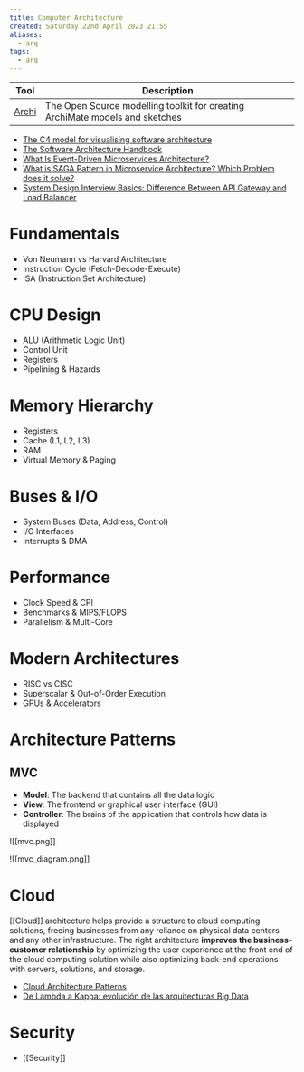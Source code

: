 ```yaml
---
title: Computer Architecture
created: Saturday 22nd April 2023 21:55
aliases:
  - arq
tags:
  - arq
---
```


| Tool                                    | Description                                                                  |
| --------------------------------------- | ---------------------------------------------------------------------------- |
| [Archi](https://www.archimatetool.com/) | The Open Source modelling toolkit for creating ArchiMate models and sketches |

- [The C4 model for visualising software architecture](https://c4model.com/)
- [The Software Architecture Handbook](https://www.freecodecamp.org/news/an-introduction-to-software-architecture-patterns/)
- [What Is Event-Driven Microservices Architecture?](https://medium.com/fintechexplained/what-is-event-driven-microservices-architecture-278d9e5adf8a)
- [What is SAGA Pattern in Microservice Architecture? Which Problem does it solve?](https://medium.com/javarevisited/what-is-saga-pattern-in-microservice-architecture-which-problem-does-it-solve-de45d7d01d2b)
- [System Design Interview Basics: Difference Between API Gateway and Load Balancer](https://levelup.gitconnected.com/system-design-interview-basics-difference-between-api-gateway-and-load-balancer-60260b568121)

# Fundamentals
- Von Neumann vs Harvard Architecture
- Instruction Cycle (Fetch-Decode-Execute)
- ISA (Instruction Set Architecture)
# CPU Design
- ALU (Arithmetic Logic Unit)
- Control Unit
- Registers
- Pipelining & Hazards
# Memory Hierarchy
- Registers
- Cache (L1, L2, L3)
- RAM
- Virtual Memory & Paging
# Buses & I/O
- System Buses (Data, Address, Control)
- I/O Interfaces
- Interrupts & DMA
# Performance
- Clock Speed & CPI
- Benchmarks & MIPS/FLOPS
- Parallelism & Multi-Core
# Modern Architectures
- RISC vs CISC
- Superscalar & Out-of-Order Execution
- GPUs & Accelerators
# Architecture Patterns

## MVC

- **Model**: The backend that contains all the data logic
- **View**: The frontend or graphical user interface (GUI)
- **Controller**: The brains of the application that controls how data is displayed

![[mvc.png]]

![[mvc_diagram.png]]
# Cloud

[[Cloud]] architecture helps provide a structure to cloud computing solutions, freeing businesses from any reliance on physical data centers and any other infrastructure. The right architecture **improves the business-customer relationship** by optimizing the user experience at the front end of the cloud computing solution while also optimizing back-end operations with servers, solutions, and storage.

- [Cloud Architecture Patterns](https://distributedleo.medium.com/cloud-architecture-patterns-3a932a95691b)
- [De Lambda a Kappa: evolución de las arquitecturas Big Data](https://www.paradigmadigital.com/techbiz/de-lambda-a-kappa-evolucion-de-las-arquitecturas-big-data/)
# Security

- [[Security]]


